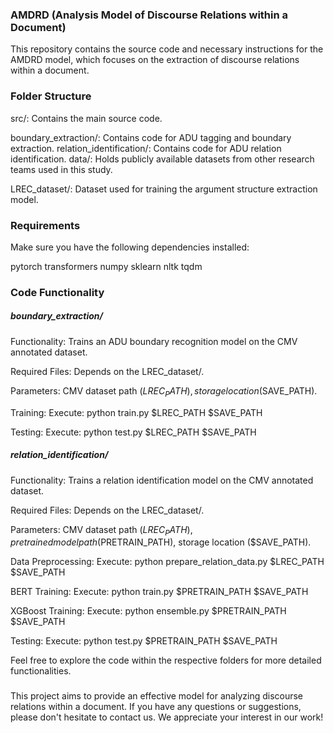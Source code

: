 ### AMDRD (Analysis Model of Discourse Relations within a Document)
This repository contains the source code and necessary instructions for the AMDRD model, which focuses on the extraction of discourse relations within a document.

### Folder Structure
src/: Contains the main source code.

boundary_extraction/: Contains code for ADU tagging and boundary extraction.
relation_identification/: Contains code for ADU relation identification.
data/: Holds publicly available datasets from other research teams used in this study.

LREC_dataset/: Dataset used for training the argument structure extraction model.
### Requirements
Make sure you have the following dependencies installed:

pytorch
transformers
numpy
sklearn
nltk
tqdm
### Code Functionality
##### boundary_extraction/
Functionality: Trains an ADU boundary recognition model on the CMV annotated dataset.

Required Files: Depends on the LREC_dataset/.

Parameters: CMV dataset path ($LREC_PATH), storage location ($SAVE_PATH).

Training: Execute: python train.py $LREC_PATH $SAVE_PATH

Testing: Execute: python test.py $LREC_PATH $SAVE_PATH

##### relation_identification/
Functionality: Trains a relation identification model on the CMV annotated dataset.

Required Files: Depends on the LREC_dataset/.

Parameters: CMV dataset path ($LREC_PATH), pretrained model path ($PRETRAIN_PATH), storage location ($SAVE_PATH).

Data Preprocessing: Execute: python prepare_relation_data.py $LREC_PATH $SAVE_PATH

BERT Training: Execute: python train.py $PRETRAIN_PATH $SAVE_PATH

XGBoost Training: Execute: python ensemble.py $PRETRAIN_PATH $SAVE_PATH

Testing: Execute: python test.py $PRETRAIN_PATH $SAVE_PATH

Feel free to explore the code within the respective folders for more detailed functionalities.

###

This project aims to provide an effective model for analyzing discourse relations within a document. If you have any questions or suggestions, please don't hesitate to contact us. We appreciate your interest in our work!
